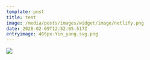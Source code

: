 ```yaml
---
template: post
title: test
image: /media/posts/images/widget/image/netlify.png
date: 2020-02-09T12:52:05.517Z
entryimage: 466px-Yin_yang.svg.png
---
```

![](/media/posts/images/widget/body/netlify-cms-logo.svg)
